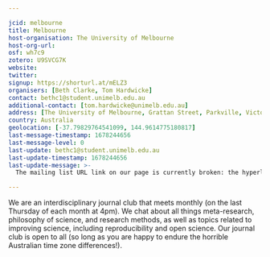 ```yaml
---

jcid: melbourne
title: Melbourne
host-organisation: The University of Melbourne
host-org-url: 
osf: wh7c9
zotero: U9SVCG7K
website: 
twitter: 
signup: https://shorturl.at/mELZ3
organisers: [Beth Clarke, Tom Hardwicke]
contact: bethc1@student.unimelb.edu.au
additional-contact: [tom.hardwicke@unimelb.edu.au]
address: [The University of Melbourne, Grattan Street, Parkville, Victoria , 3010]
country: Australia
geolocation: [-37.79829764541099, 144.9614775180817]
last-message-timestamp: 1678244656
last-message-level: 0
last-update: bethc1@student.unimelb.edu.au
last-update-timestamp: 1678244656
last-update-message: >-
  The mailing list URL link on our page is currently broken: the hyperlink currently links to (https://reproducibilitea.org/journal-clubs/shorturl.at/mELZ3) but should instead link to (shorturl.at/mELZ3). Thanks! :) 

---
```


We are an interdisciplinary journal club that meets monthly (on the last Thursday of each month at 4pm). We chat about all things meta-research, philosophy of science, and research methods, as well as topics related to improving science, including reproducibility and open science. Our journal club is open to all (so long as you are happy to endure the horrible Australian time zone differences!).
